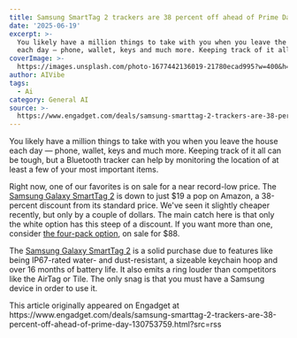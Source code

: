 ```yaml
---
title: Samsung SmartTag 2 trackers are 38 percent off ahead of Prime Day
date: '2025-06-19'
excerpt: >-
  You likely have a million things to take with you when you leave the house
  each day — phone, wallet, keys and much more. Keeping track of it all can b...
coverImage: >-
  https://images.unsplash.com/photo-1677442136019-21780ecad995?w=400&h=200&fit=crop&auto=format
author: AIVibe
tags:
  - Ai
category: General AI
source: >-
  https://www.engadget.com/deals/samsung-smarttag-2-trackers-are-38-percent-off-ahead-of-prime-day-130753759.html?src=rss
---
```

<p>You likely have a million things to take with you when you leave the house each day — phone, wallet, keys and much more. Keeping track of it all can be tough, but a Bluetooth tracker can help by monitoring the location of at least a few of your most important items.</p> 
<p>Right now, one of our favorites is on sale for a near record-low price. The <a data-i13n="elm:affiliate_link;sellerN:Amazon;elmt:;cpos:1;pos:1" href="https://shopping.yahoo.com/rdlw?merchantId=66ea567a-c987-4c2e-a2ff-02904efde6ea&amp;itemId=amazon_B0CCC69HN3&amp;siteId=us-engadget&amp;pageId=1p-autolink&amp;contentUuid=74e679c9-319c-4d60-a9c7-c51f71b301d5&amp;featureId=text-link&amp;merchantName=Amazon&amp;linkText=Samsung+Galaxy+SmartTag+2&amp;custData=eyJzb3VyY2VOYW1lIjoiV2ViLURlc2t0b3AtVmVyaXpvbiIsImxhbmRpbmdVcmwiOiJodHRwczovL3d3dy5hbWF6b24uY29tL2RwL0IwQ0NDNjlITjM_dGFnPWdkZ3QwYy0yMCIsImNvbnRlbnRVdWlkIjoiNzRlNjc5YzktMzE5Yy00ZDYwLWE5YzctYzUxZjcxYjMwMWQ1Iiwib3JpZ2luYWxVcmwiOiJodHRwczovL3d3dy5hbWF6b24uY29tL2RwL0IwQ0NDNjlITjMiLCJkeW5hbWljQ2VudHJhbFRyYWNraW5nSWQiOnRydWUsInNpdGVJZCI6InVzLWVuZ2FkZ2V0IiwicGFnZUlkIjoiMXAtYXV0b2xpbmsiLCJmZWF0dXJlSWQiOiJ0ZXh0LWxpbmsifQ&amp;signature=AQAAAf99-u9TYe4WOJloqO19hqN3pu4Ek8MC73mtjxw64VLy&amp;gcReferrer=https%3A%2F%2Fwww.amazon.com%2Fdp%2FB0CCC69HN3" class="rapid-with-clickid" data-original-link="https://www.amazon.com/dp/B0CCC69HN3?th=1">Samsung Galaxy SmartTag 2</a> is down to just $19 a pop on Amazon, a 38-percent discount from its standard price. We've seen it slightly cheaper recently, but only by a couple of dollars. The main catch here is that only the white option has this steep of a discount. If you want more than one, consider <a data-i13n="elm:affiliate_link;sellerN:Amazon;elmt:;cpos:2;pos:1" href="https://shopping.yahoo.com/rdlw?merchantId=66ea567a-c987-4c2e-a2ff-02904efde6ea&amp;itemId=amazon_B0CCBP3XN8&amp;siteId=us-engadget&amp;pageId=1p-autolink&amp;contentUuid=74e679c9-319c-4d60-a9c7-c51f71b301d5&amp;featureId=text-link&amp;merchantName=Amazon&amp;linkText=the+four-pack+option&amp;custData=eyJzb3VyY2VOYW1lIjoiV2ViLURlc2t0b3AtVmVyaXpvbiIsImxhbmRpbmdVcmwiOiJodHRwczovL3d3dy5hbWF6b24uY29tL2RwL0IwQ0NCUDNYTjg_dGFnPWdkZ3QwYy0yMCIsImNvbnRlbnRVdWlkIjoiNzRlNjc5YzktMzE5Yy00ZDYwLWE5YzctYzUxZjcxYjMwMWQ1Iiwib3JpZ2luYWxVcmwiOiJodHRwczovL3d3dy5hbWF6b24uY29tL2RwL0IwQ0NCUDNYTjgiLCJkeW5hbWljQ2VudHJhbFRyYWNraW5nSWQiOnRydWUsInNpdGVJZCI6InVzLWVuZ2FkZ2V0IiwicGFnZUlkIjoiMXAtYXV0b2xpbmsiLCJmZWF0dXJlSWQiOiJ0ZXh0LWxpbmsifQ&amp;signature=AQAAAdOoRcLisPMOF6R67f5YQXRAWVaV9IcVxAJuBrqjG--F&amp;gcReferrer=https%3A%2F%2Fwww.amazon.com%2Fdp%2FB0CCBP3XN8" class="rapid-with-clickid" data-original-link="https://www.amazon.com/dp/B0CCBP3XN8?th=1">the four-pack option</a>, on sale for $88.</p> <span id="end-legacy-contents"></span>
<p>
 <core-commerce id="283849d91c834f62a912ee3c8ea8b26b" data-type="product-list" data-original-url="https://www.amazon.com/dp/B0CCC69HN3?th=1"></core-commerce></p> 
<p>The <a data-i13n="cpos:3;pos:1" href="https://www.engadget.com/samsungs-30-galaxy-smarttag-2-arrives-on-october-11-with-an-all-new-design-082947760.html">Samsung Galaxy SmartTag 2</a> is a solid purchase due to features like being IP67-rated water- and dust-resistant, a sizeable keychain hoop and over 16 months of battery life. It also emits a ring louder than competitors like the AirTag or Tile. The only snag is that you must have a Samsung device in order to use it.&nbsp;</p>This article originally appeared on Engadget at https://www.engadget.com/deals/samsung-smarttag-2-trackers-are-38-percent-off-ahead-of-prime-day-130753759.html?src=rss
